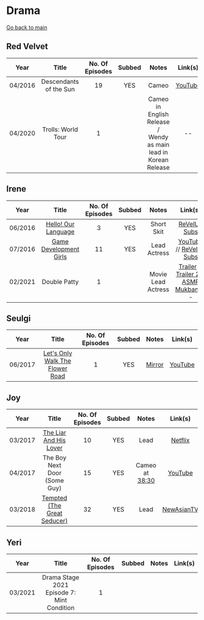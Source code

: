 # Drama

[Go back to main](./README.md)

##  **Red Velvet**
|  Year   |         Title          | No. Of Episodes | Subbed |                              Notes                              |                 Link(s)                 |
|:-------:|:----------------------:|:---------------:|:------:|:---------------------------------------------------------------:|:---------------------------------------:|
| 04/2016 | Descendants of the Sun |       19        |  YES   |                              Cameo                              | [YouTube](https://youtu.be/JBFggd0V85I) |
| 04/2020 |   Trolls: World Tour   |        1        |        | Cameo in English Release / Wendy as main lead in Korean Release |                   --                    |

##  **Irene**
|  Year   |                            Title                            | No. Of Episodes | Subbed |       Notes        |                                                                Link(s)                                                                 |
|:-------:|:-----------------------------------------------------------:|:---------------:|:------:|:------------------:|:--------------------------------------------------------------------------------------------------------------------------------------:|
| 06/2016 |    [Hello! Our Language](./shows/hello-our-language.md)     |        3        |  YES   |     Short Skit     |                                    [ReVelUp Subs](https://revelupsubs.com/?s=hello%21+our+language)                                    |
| 07/2016 | [Game Development Girls](./shows/game-development-girls.md) |       11        |  YES   |    Lead Actress    |              [YouTube](https://youtu.be/vG1Jrwi_yKI) // [ReVelUp Subs](https://revelupsubs.com/?s=game+development+girls)              |
| 02/2021 |                        Double Patty                         |        1        |        | Movie Lead Actress | [Trailer](https://youtu.be/7qsbcjoyN5I) // [Trailer 2](https://youtu.be/IRi4EJYiPO4) // [ASMR Mukbang](https://youtu.be/0myeNGZ1Ho8)-- |

##  **Seulgi**
|  Year   |                                    Title                                     | No. Of Episodes | Subbed |     Notes      |                 Link(s)                 |
|:-------:|:----------------------------------------------------------------------------:|:---------------:|:------:|:--------------:|:---------------------------------------:|
| 06/2017 | [Let's Only Walk The Flower Road](./shows/lets-only-walk-the-flower-road.md) |        1        |  YES   | [Mirror][idot] | [YouTube](https://youtu.be/YxaAo_IYyi4) |

[idot]:https://www.reddit.com/r/red_velvet/wiki/idot

##  **Joy**
|  Year   |                          Title                          | No. Of Episodes | Subbed |                         Notes                         |                                  Link(s)                                  |
|:-------:|:-------------------------------------------------------:|:---------------:|:------:|:-----------------------------------------------------:|:-------------------------------------------------------------------------:|
| 03/2017 | [The Liar And His Lover](./shows/liar-and-his-lover.md) |       10        |  YES   |                         Lead                          |             [Netflix](https://www.netflix.com/title/81167083)             |
| 04/2017 |              The Boy Next Door (Some Guy)               |       15        |  YES   | Cameo at [38:30](https://youtu.be/KMF7kqfirQE?t=2310) |                  [YouTube](https://youtu.be/KMF7kqfirQE)                  |
| 03/2018 |    [Tempted (The Great Seducer)](./shows/tempted.md)    |       32        |  YES   |                         Lead                          | [NewAsianTV](https://vww.newasiantv.tv/drama/the-great-seducer.4108.html) |

## **Yeri**
|  Year   |                   Title                    | No. Of Episodes | Subbed | Notes | Link(s) |
|:-------:|:------------------------------------------:|:---------------:|:------:|:-----:|:-------:|
| 03/2021 | Drama Stage 2021 Episode 7: Mint Condition |        1        |        |       |         |
